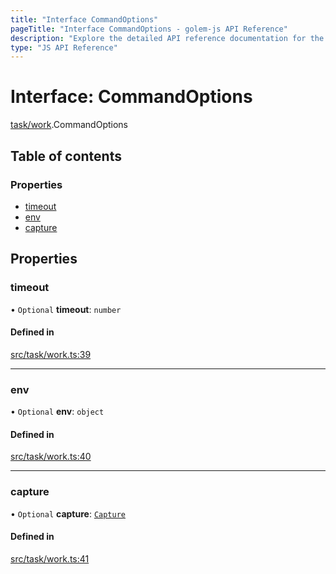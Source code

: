 ```yaml
---
title: "Interface CommandOptions"
pageTitle: "Interface CommandOptions - golem-js API Reference"
description: "Explore the detailed API reference documentation for the Interface CommandOptions within the golem-js SDK for the Golem Network."
type: "JS API Reference"
---
```

# Interface: CommandOptions

[task/work](../modules/task_work).CommandOptions

## Table of contents

### Properties

- [timeout](task_work.CommandOptions#timeout)
- [env](task_work.CommandOptions#env)
- [capture](task_work.CommandOptions#capture)

## Properties

### timeout

• `Optional` **timeout**: `number`

#### Defined in

[src/task/work.ts:39](https://github.com/golemfactory/golem-js/blob/d4f6a75/src/task/work.ts#L39)

___

### env

• `Optional` **env**: `object`

#### Defined in

[src/task/work.ts:40](https://github.com/golemfactory/golem-js/blob/d4f6a75/src/task/work.ts#L40)

___

### capture

• `Optional` **capture**: [`Capture`](../modules/script_command#capture)

#### Defined in

[src/task/work.ts:41](https://github.com/golemfactory/golem-js/blob/d4f6a75/src/task/work.ts#L41)

